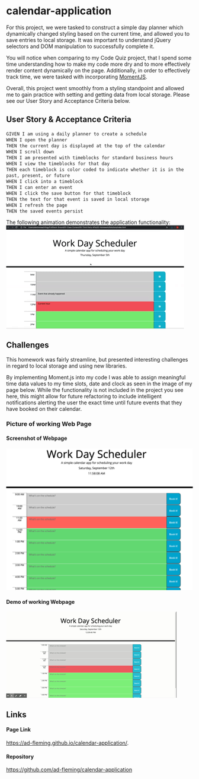 # calendar-application
For this project, we were tasked to construct a simple day planner which dynamically changed styling based on the current time, and allowed you to save entries to local storage. It was important to understand jQuery selectors and DOM manipulation to successfully complete it.

You will notice when comparing to my Code Quiz project, that I spend some time understanding how to make my code more dry and to more effectively render content dynamically on the page. Additionally, in order to effectively track time, we were tasked with incorporating [MomentJS](https://momentjs.com/). 

Overall, this project went smoothly from a styling standpoint and allowed me to gain practice with setting and getting data from local storage. Please see our User Story and Acceptance Criteria below. 

## User Story & Acceptance Criteria
```
GIVEN I am using a daily planner to create a schedule
WHEN I open the planner
THEN the current day is displayed at the top of the calendar
WHEN I scroll down
THEN I am presented with timeblocks for standard business hours
WHEN I view the timeblocks for that day
THEN each timeblock is color coded to indicate whether it is in the past, present, or future
WHEN I click into a timeblock
THEN I can enter an event
WHEN I click the save button for that timeblock
THEN the text for that event is saved in local storage
WHEN I refresh the page
THEN the saved events persist
```

The following animation demonstrates the application functionality:
![Day Planner Demo](./Assets/05-third-party-apis-homework-demo.gif)

## Challenges 
This homework was fairly streamline, but presented interesting challenges in regard to local storage and using new libraries. 

By implementing Moment.js into my code I was able to assign meaningful time data values to my time slots, date and clock as seen in the image of my page below. While the functionality is not included in the project you see here, this might allow for future refactoring to include intelligent notifications alerting the user the exact time until future events that they have booked on their calendar.


### Picture of working Web Page

#### Screenshot of Webpage
![My Day Planner](./Assets/working-page.png)


#### Demo of working Webpage
![My Day Planner Demo](./Assets/my-work-day-scheduler.gif)


## Links

#### Page Link
https://ad-fleming.github.io/calendar-application/.
#### Repository 
https://github.com/ad-fleming/calendar-application